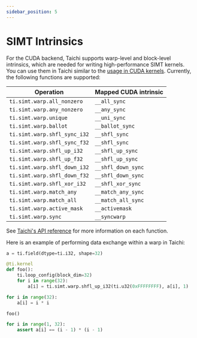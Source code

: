 ```yaml
---
sidebar_position: 5
---
```


# SIMT Intrinsics

For the CUDA backend, Taichi supports warp-level and block-level intrinsics, which
are needed for writing high-performance SIMT kernels. You can use them in Taichi
similar to the [usage in CUDA kernels](https://developer.nvidia.com/blog/using-cuda-warp-level-primitives/). Currently, the following functions are supported:


| Operation                  | Mapped CUDA intrinsic         |
| -------------------------- | ----------------------------- |
|`ti.simt.warp.all_nonzero`  | `__all_sync`      |
|`ti.simt.warp.any_nonzero`  | `__any_sync`      |
|`ti.simt.warp.unique`       | `__uni_sync`      |
|`ti.simt.warp.ballot`       | `__ballot_sync`   |
|`ti.simt.warp.shfl_sync_i32`| `__shfl_sync`     |
|`ti.simt.warp.shfl_sync_f32`| `__shfl_sync`     |
|`ti.simt.warp.shfl_up_i32`  | `__shfl_up_sync`  |
|`ti.simt.warp.shfl_up_f32`  | `__shfl_up_sync`  |
|`ti.simt.warp.shfl_down_i32`| `__shfl_down_sync`|
|`ti.simt.warp.shfl_down_f32`| `__shfl_down_sync`|
|`ti.simt.warp.shfl_xor_i32` | `__shfl_xor_sync` |
|`ti.simt.warp.match_any`    | `__match_any_sync`|
|`ti.simt.warp.match_all`    | `__match_all_sync`|
|`ti.simt.warp.active_mask`  | `__activemask`    |
|`ti.simt.warp.sync`         | `__syncwarp`      |

See [Taichi's API reference](https://docs.taichi-lang.org/api/taichi/lang/simt/warp/#module-taichi.lang.simt.warp)
for more information on each function.

Here is an example of performing data exchange within a warp in Taichi:


```python
a = ti.field(dtype=ti.i32, shape=32)

@ti.kernel
def foo():
    ti.loop_config(block_dim=32)
    for i in range(32):
        a[i] = ti.simt.warp.shfl_up_i32(ti.u32(0xFFFFFFFF), a[i], 1)

for i in range(32):
    a[i] = i * i

foo()

for i in range(1, 32):
    assert a[i] == (i - 1) * (i - 1)
```
